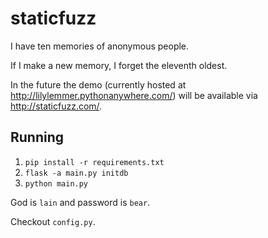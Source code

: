 # staticfuzz

I have ten memories of anonymous people.

If I make a new memory, I forget the eleventh oldest.

In the future the demo (currently hosted at
http://lilylemmer.pythonanywhere.com/) will be
available via http://staticfuzz.com/.

## Running

  1. `pip install -r requirements.txt`
  2. `flask -a main.py initdb`
  3. `python main.py`

God is `lain` and password is `bear`.

Checkout `config.py`.
